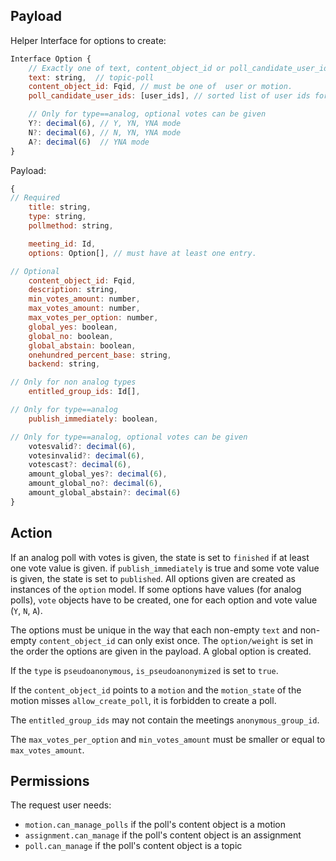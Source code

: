 ## Payload

Helper Interface for options to create:
```js
Interface Option {
    // Exactly one of text, content_object_id or poll_candidate_user_ids must be given
    text: string,  // topic-poll
    content_object_id: Fqid, // must be one of  user or motion.
    poll_candidate_user_ids: [user_ids], // sorted list of user ids for candidate list election

    // Only for type==analog, optional votes can be given
    Y?: decimal(6), // Y, YN, YNA mode
    N?: decimal(6), // N, YN, YNA mode
    A?: decimal(6)  // YNA mode
}
```

Payload:
```js
{
// Required
    title: string,
    type: string,
    pollmethod: string,

    meeting_id: Id,
    options: Option[], // must have at least one entry.

// Optional
    content_object_id: Fqid,
    description: string,
    min_votes_amount: number,
    max_votes_amount: number,
    max_votes_per_option: number,
    global_yes: boolean,
    global_no: boolean,
    global_abstain: boolean,
    onehundred_percent_base: string,
    backend: string,

// Only for non analog types
    entitled_group_ids: Id[],

// Only for type==analog
    publish_immediately: boolean,

// Only for type==analog, optional votes can be given
    votesvalid?: decimal(6),
    votesinvalid?: decimal(6),
    votescast?: decimal(6),
    amount_global_yes?: decimal(6),
    amount_global_no?: decimal(6),
    amount_global_abstain?: decimal(6)
}
```

## Action
If an analog poll with votes is given, the state is set to `finished` if at least one vote value is given. if `publish_immediately` is true and some vote value is given, the state is set to `published`. All options given are created as instances of the `option` model. If some options have values (for analog polls), `vote` objects have to be created, one for each option and vote value (`Y`, `N`, `A`).

The options must be unique in the way that each non-empty `text` and non-empty `content_object_id` can only exist once. The `option/weight` is set in the order the options are given in the payload. A global option is created.

If the `type` is `pseudoanonymous`, `is_pseudoanonymized` is set to `true`.

If the `content_object_id` points to a `motion` and the `motion_state` of the motion misses `allow_create_poll`, it is forbidden to create a poll.

The `entitled_group_ids` may not contain the meetings `anonymous_group_id`.

The `max_votes_per_option` and `min_votes_amount` must be smaller or equal to `max_votes_amount`.

## Permissions
The request user needs:
- `motion.can_manage_polls` if the poll's content object is a motion
- `assignment.can_manage` if the poll's content object is an assignment
- `poll.can_manage` if the poll's content object is a topic
